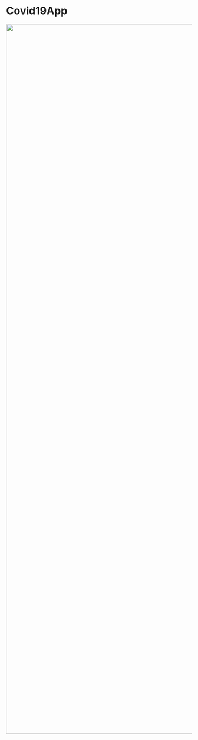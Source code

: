 # Covid19App

<p align="center">
  <img src="https://github.com/metehn/Covid19App/blob/master/CoGuard.gif" width="1920" height="1920" >
</p>
